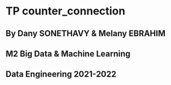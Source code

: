# TP counter_connection

## By Dany SONETHAVY & Melany EBRAHIM

## M2 Big Data & Machine Learning

## Data Engineering 2021-2022
